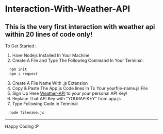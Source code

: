 # Interaction-With-Weather-API
This is the very first interaction with weather api within 20 lines of code only!
---
To Get Started :
1. Have Nodejs Installed In Your Machine
1. Create A File and Type The Following Command In Your Terminal: 
```bash
  npm init
  npm i request
```
3. Create A File Name With .js Extension
3. Copy & Paste The App.js Code lines In To Your yourfile-name.js File
3. Sign Up Here [Weather-API](https://openweathermap.org/api) to your your personal API Key!
3. Replace That API Key with "YOURAPIKEY" from app.js
3. Type Following Code In Terminal
```bash
  node filename.js 
```
---
Happy Coding :P
